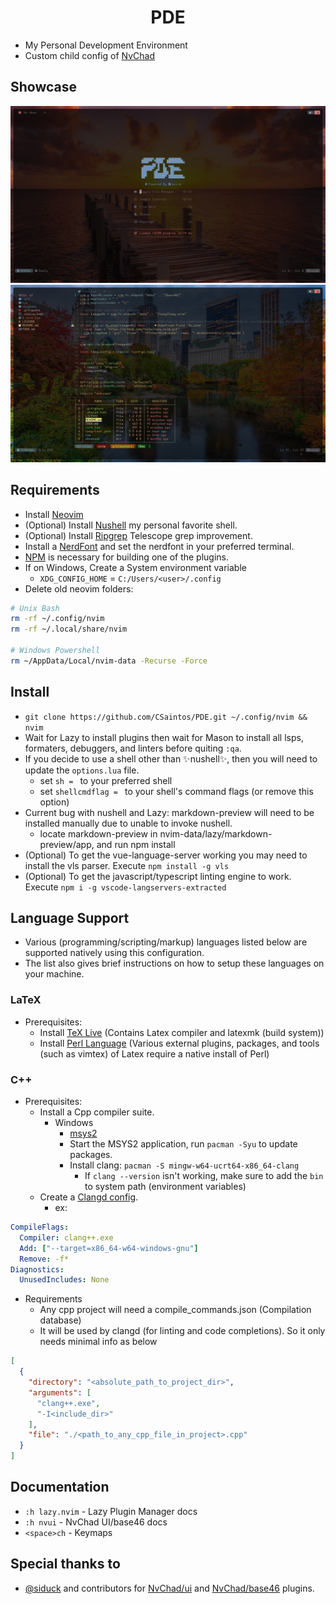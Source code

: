 <h1 align="center">PDE</h1>

- My Personal Development Environment
- Custom child config of [NvChad](https://github.com/NvChad/NvChad)

## Showcase
![nvdash](./showcase/Nvdash.png)
![editor](./showcase/editor.png)

## Requirements
- Install [Neovim](https://github.com/neovim/neovim/wiki/Installing-Neovim)
- (Optional) Install [Nushell](https://www.nushell.sh/book/installation.html) my personal favorite shell.
  <!-- - My [NuConfig](https://github.com/CSaintos/NuConfig) -->
- (Optional) Install [Ripgrep](https://github.com/BurntSushi/ripgrep) Telescope grep improvement.
- Install a [NerdFont](https://www.nerdfonts.com/) and set the nerdfont in your preferred terminal.
- [NPM](https://docs.npmjs.com/downloading-and-installing-node-js-and-npm) is necessary for building one of the plugins.
- If on Windows, Create a System environment variable
  - `XDG_CONFIG_HOME` = `C:/Users/<user>/.config`
- Delete old neovim folders:
```bash
# Unix Bash 
rm -rf ~/.config/nvim
rm -rf ~/.local/share/nvim

# Windows Powershell
rm ~/AppData/Local/nvim-data -Recurse -Force
```

## Install 
- `git clone https://github.com/CSaintos/PDE.git ~/.config/nvim && nvim`
- Wait for Lazy to install plugins then wait for Mason to install all lsps, formaters, debuggers, and linters before quiting `:qa`.
- If you decide to use a shell other than ✨nushell✨, then you will need to update the `options.lua` file.
  - set `sh = ` to your preferred shell
  - set `shellcmdflag = ` to your shell's command flags (or remove this option)
- Current bug with nushell and Lazy: markdown-preview will need to be installed manually due to unable to invoke nushell.
  - locate markdown-preview in nvim-data/lazy/markdown-preview/app, and run npm install
- (Optional) To get the vue-language-server working you may need to install the vls parser. Execute `npm install -g vls`
- (Optional) To get the javascript/typescript linting engine to work. Execute `npm i -g vscode-langservers-extracted`

## Language Support
- Various (programming/scripting/markup) languages listed below are supported natively using this configuration.
- The list also gives brief instructions on how to setup these languages on your machine. 
### LaTeX
- Prerequisites: 
  - Install [TeX Live](https://www.tug.org/texlive/) (Contains Latex compiler and latexmk (build system))
  - Install [Perl Language](https://www.activestate.com/products/perl/) (Various external plugins, packages, and tools (such as vimtex) of Latex require a native install of Perl)
### C++
- Prerequisites:
  - Install a Cpp compiler suite.
    - Windows
      - [msys2](https://www.msys2.org/)
      - Start the MSYS2 application, run `pacman -Syu` to update packages.
      - Install clang: `pacman -S mingw-w64-ucrt64-x86_64-clang`
        - If `clang --version` isn't working, make sure to add the `bin` to system path (environment variables)
  - Create a [Clangd config](https://clangd.llvm.org/config#files).
    - ex:
```yml
CompileFlags:
  Compiler: clang++.exe
  Add: ["--target=x86_64-w64-windows-gnu"]
  Remove: -f*
Diagnostics:
  UnusedIncludes: None
```
- Requirements
  - Any cpp project will need a compile_commands.json (Compilation database)
  - It will be used by clangd (for linting and code completions). So it only needs minimal info as below
```json
[
  {
    "directory": "<absolute_path_to_project_dir>",
    "arguments": [
      "clang++.exe",
      "-I<include_dir>"
    ],
    "file": "./<path_to_any_cpp_file_in_project>.cpp"
  }
]
```

## Documentation
- `:h lazy.nvim` - Lazy Plugin Manager docs
- `:h nvui` - NvChad UI/base46 docs
- `<space>ch` - Keymaps

## Special thanks to 
- [@siduck](https://github.com/siduck) and contributors for [NvChad/ui](https://github.com/NvChad/ui) and [NvChad/base46](https://github.com/NvChad/Base46) plugins.
